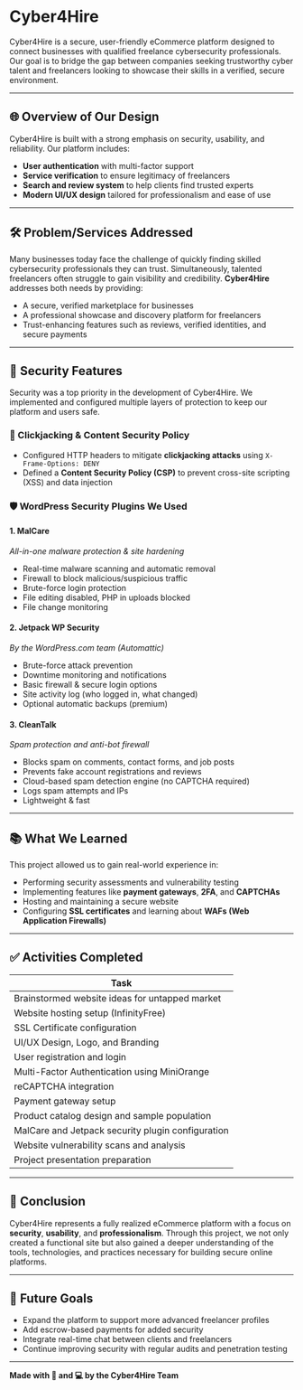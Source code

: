 # Cyber4Hire

Cyber4Hire is a secure, user-friendly eCommerce platform designed to connect businesses with qualified freelance cybersecurity professionals. Our goal is to bridge the gap between companies seeking trustworthy cyber talent and freelancers looking to showcase their skills in a verified, secure environment.

---

## 🌐 Overview of Our Design

Cyber4Hire is built with a strong emphasis on security, usability, and reliability. Our platform includes:

- **User authentication** with multi-factor support  
- **Service verification** to ensure legitimacy of freelancers  
- **Search and review system** to help clients find trusted experts  
- **Modern UI/UX design** tailored for professionalism and ease of use  

---

## 🛠️ Problem/Services Addressed

Many businesses today face the challenge of quickly finding skilled cybersecurity professionals they can trust. Simultaneously, talented freelancers often struggle to gain visibility and credibility. **Cyber4Hire** addresses both needs by providing:

- A secure, verified marketplace for businesses  
- A professional showcase and discovery platform for freelancers  
- Trust-enhancing features such as reviews, verified identities, and secure payments  

---

## 🔐 Security Features

Security was a top priority in the development of Cyber4Hire. We implemented and configured multiple layers of protection to keep our platform and users safe.

### 🧱 Clickjacking & Content Security Policy

- Configured HTTP headers to mitigate **clickjacking attacks** using `X-Frame-Options: DENY`
- Defined a **Content Security Policy (CSP)** to prevent cross-site scripting (XSS) and data injection

### 🛡️ WordPress Security Plugins We Used

#### 1. **MalCare**
_All-in-one malware protection & site hardening_

- Real-time malware scanning and automatic removal  
- Firewall to block malicious/suspicious traffic  
- Brute-force login protection  
- File editing disabled, PHP in uploads blocked  
- File change monitoring  

#### 2. **Jetpack WP Security**  
_By the WordPress.com team (Automattic)_

- Brute-force attack prevention  
- Downtime monitoring and notifications  
- Basic firewall & secure login options  
- Site activity log (who logged in, what changed)  
- Optional automatic backups (premium)  

#### 3. **CleanTalk**
_Spam protection and anti-bot firewall_

- Blocks spam on comments, contact forms, and job posts  
- Prevents fake account registrations and reviews  
- Cloud-based spam detection engine (no CAPTCHA required)  
- Logs spam attempts and IPs  
- Lightweight & fast  

---

## 📚 What We Learned

This project allowed us to gain real-world experience in:

- Performing security assessments and vulnerability testing  
- Implementing features like **payment gateways**, **2FA**, and **CAPTCHAs**  
- Hosting and maintaining a secure website  
- Configuring **SSL certificates** and learning about **WAFs (Web Application Firewalls)**  

---

## ✅ Activities Completed

| Task |
|------|
| Brainstormed website ideas for untapped market |
| Website hosting setup (InfinityFree) |
| SSL Certificate configuration |
| UI/UX Design, Logo, and Branding |
| User registration and login |
| Multi-Factor Authentication using MiniOrange |
| reCAPTCHA integration |
| Payment gateway setup |
| Product catalog design and sample population |
| MalCare and Jetpack security plugin configuration |
| Website vulnerability scans and analysis |
| Project presentation preparation |

---

## 📌 Conclusion

Cyber4Hire represents a fully realized eCommerce platform with a focus on **security**, **usability**, and **professionalism**. Through this project, we not only created a functional site but also gained a deeper understanding of the tools, technologies, and practices necessary for building secure online platforms.

---

## 🚀 Future Goals

- Expand the platform to support more advanced freelancer profiles  
- Add escrow-based payments for added security  
- Integrate real-time chat between clients and freelancers  
- Continue improving security with regular audits and penetration testing  

---

**Made with 🔐 and 💻 by the Cyber4Hire Team**
